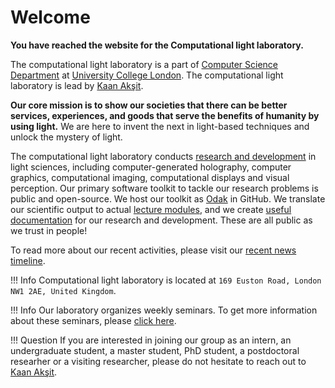 # Welcome

**You have reached the website for the Computational light laboratory.**

The computational light laboratory is a part of [Computer Science Department](https://www.ucl.ac.uk/computer-science/) at [University College London](https://www.ucl.ac.uk).
The computational light laboratory is lead by [Kaan Akşit](https://kaanaksit.com).

**Our core mission is to show our societies that there can be better services, experiences, and goods that serve the benefits of humanity by using light.**
We are here to invent the next in light-based techniques and unlock the mystery of light.

The computational light laboratory conducts [research and development](../publications) in light sciences, including computer-generated holography, computer graphics, computational imaging, computational displays and visual perception.
Our primary software toolkit to tackle our research problems is public and open-source.
We host our toolkit as [Odak](https://github.com/kunguz/odak) in GitHub.
We translate our scientific output to actual [lecture modules](../teaching), and we create [useful documentation](../documentation) for our research and development.
These are all public as we trust in people!

To read more about our recent activities, please visit our [recent news timeline](../timeline).

!!! Info
    Computational light laboratory is located at `169 Euston Road, London NW1 2AE, United Kingdom`.

!!! Info
    Our laboratory organizes weekly seminars. To get more information about these seminars, please [click here](../seminars).

!!! Question
    If you are interested in joining our group as an intern, an undergraduate student, a master student, PhD student, a postdoctoral researher or a visiting researcher, please do not hesitate to reach out to [Kaan Akşit](mailto:k.aksit@ucl.ac.uk).
